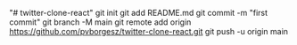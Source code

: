 "# twitter-clone-react"  git init git add README.md git commit -m "first commit" git branch -M main git remote add origin https://github.com/pvborgesz/twitter-clone-react.git git push -u origin main
